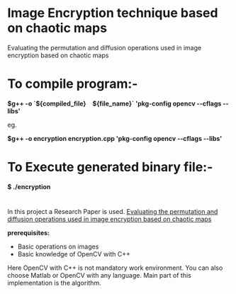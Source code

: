 # Image Encryption technique based on chaotic maps
Evaluating the permutation and diffusion operations used in image encryption based on chaotic maps


# To compile program:-

**$g++ -o `${compiled_file}`  `${file_name}`     'pkg-config opencv --cflags --libs'**

eg.

**$g++ -o encryption encryption.cpp 'pkg-config opencv --cflags --libs'**

# To Execute generated binary file:-

**$ ./encryption**


#


In this project a Research Paper is used. [Evaluating the permutation and diffusion operations used in image encryption based on chaotic maps](https://ac.els-cdn.com/S0030402616000279/1-s2.0-S0030402616000279-main.pdf?_tid=8c235cf4-a7bc-41fe-b6bb-e77d9df1f893&acdnat=1537901559_94c0591f3ff0ae3108215529fcabc75d)

**prerequisites:**
  * Basic operations on images
  * Basic knowledge of OpenCV with C++

  Here OpenCV with C++ is not mandatory work environment. You can also choose Matlab or OpenCV with any language. Main part of this implementation is the algorithm.
